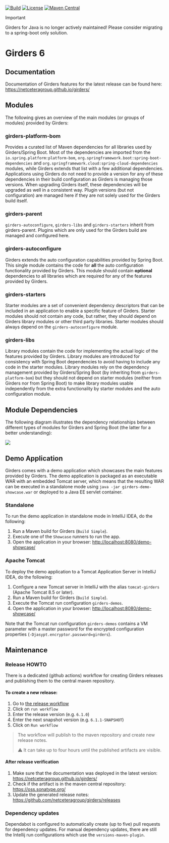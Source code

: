 [![Build](https://github.com/netceteragroup/girders/actions/workflows/build_girders.yml/badge.svg)](https://github.com/netceteragroup/girders/actions/workflows/build_girders.yml)
[![License](https://img.shields.io/github/license/netceteragroup/girders)](https://github.com/netceteragroup/girders/blob/master/LICENSE)
[![Maven Central](https://img.shields.io/maven-central/v/com.netcetera.girders/girders)](https://search.maven.org/search?q=com.netcetera.girders)

> [!IMPORTANT]  
> Girders for Java is no longer actively maintained!
> Please consider migrating to a spring-boot only solution.

# Girders 6

## Documentation

Documentation of Girders features for the latest release can be found here:
https://netceteragroup.github.io/girders/

## Modules

The following gives an overview of the main modules (or groups of modules) provided by Girders:

### girders-platform-bom

Provides a curated list of Maven dependencies for all libraries used by Girders/Spring Boot. Most of the dependencies
are imported from the `io.spring.platform:platform-bom`, `org.springframework.boot:spring-boot-dependencies` and
`org.springframework.cloud:spring-cloud-dependencies` modules, while Girders extends that list with a few additional
dependencies. Applications using Girders do not need to provide a version for any of these dependencies in their build
configuration as Girders is managing those versions. When upgrading Girders itself, these dependencies will be upgraded
as well in a consistent way. Plugin versions (but not configuration) are managed here if they are not solely used for
the Girders build itself.

### girders-parent

`girders-autoconfigure`, `girders-libs` and `girders-starters` inherit from girders-parent. Plugins which are only used
for the Girders build are managed and configured here.

### girders-autoconfigure

Girders extends the auto configuration capabilities provided by Spring Boot. This single module contains the code for
__all__ the auto configuration functionality provided by Girders. This module should contain __optional__ dependencies
to all libraries which are required for any of the features provided by Girders.

### girders-starters

Starter modules are a set of convenient dependency descriptors that can be included in an application to enable a
specific feature of Girders. Starter modules should not contain any code, but rather, they should depend on Girders
library modules or other third party libraries. Starter modules should always depend on the `girders-autoconfigure`
module.

### girders-libs

Library modules contain the code for implementing the actual logic of the features provided by Girders. Library modules
are introduced for consistency with Spring Boot dependencies to avoid having to include any code in the starter modules.
Library modules rely on the dependency management provided by Girders/Spring Boot (by inheriting from
`girders-platform-bom`) but they should not depend on starter modules (neither from Girders nor from Spring Boot)
to make library modules usable independently from the extra functionality by starter modules and the auto
configuration module.

## Module Dependencies

The following diagram illustrates the dependency relationships between different types of modules for Girders and
Spring Boot (the latter for a better understanding):

![](docs-assets/module-dependencies.png)

## Demo Application

Girders comes with a demo application which showcases the main features provided by Girders. The demo application is
packaged as an executable WAR with an embedded Tomcat server, which means that the resulting WAR can be executed
in a standalone mode using `java -jar girders-demo-showcase.war` or deployed to a Java EE servlet container.

### Standalone

To run the demo application in standalone mode in IntelliJ IDEA, do the following:

1. Run a Maven build for Girders (`Build Simple`).
1. Execute one of the `Showcase` runners to run the app.
1. Open the application in your browser: <http://localhost:8080/demo-showcase/>

### Apache Tomcat

To deploy the demo application to a Tomcat Application Server in IntelliJ IDEA, do the following:

1. Configure a new Tomcat server in IntelliJ with the alias `tomcat-girders` (Apache Tomcat 8.5 or later).
1. Run a Maven build for Girders (`Build Simple`).
1. Execute the Tomcat run configuration `girders-demos`.
1. Open the application in your browser: <http://localhost:8080/demo-showcase/>

Note that the Tomcat run configuration `girders-demos` contains a VM parameter with a master password for the encrypted
configuration properties (`-Djasypt.encryptor.password=girders`).

## Maintenance

### Release HOWTO

There is a dedicated (github actions) workflow for creating Girders releases and publishing them to the central maven repository.
#### To create a new release:
1. Go to [the release workflow](https://github.com/netceteragroup/girders/actions/workflows/release_girders.yml)
2. Click on `run workflow`
3. Enter the release version (e.g. `6.1.0`)
4. Enter the next snapshot version (e.g. `6.1.1-SNAPSHOT`)
5. Click on `Run workflow`

> The workflow will publish to the maven repository and create new release notes.
> 
> :warning: It can take up to four hours until the published artifacts are visible.

#### After release verification
1. Make sure that the documentation was deployed in the latest version: https://netceteragroup.github.io/girders/
2. Check if the artifact is in the maven central repository: https://oss.sonatype.org/
3. Update the generated release notes: https://github.com/netceteragroup/girders/releases


### Dependency updates

Dependabot is configured to automatically create (up to five) pull requests for dependency updates.
For manual dependency updates, there are still the Intellij run configurations which use the `versions-maven-plugin`.

